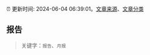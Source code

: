 :alarm_clock: 更新时间: 2024-06-04 06:39:01。[文章来源](/README.md)、[文章分类](/TAGS.md)

## 报告


> 关键字：`报告`、`月报`



